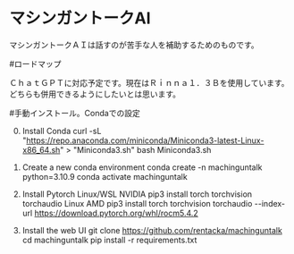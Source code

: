 # マシンガントークAI
マシンガントークＡＩは話すのが苦手な人を補助するためのものです。

#ロードマップ

ＣｈａｔＧＰＴに対応予定です。現在はＲｉｎｎａ１．３Ｂを使用しています。どちらも併用できるようにしたいとは思います。

#手動インストール。Condaでの設定

0. Install Conda
curl -sL "https://repo.anaconda.com/miniconda/Miniconda3-latest-Linux-x86_64.sh" > "Miniconda3.sh"
bash Miniconda3.sh

2. Create a new conda environment
conda create -n machinguntalk python=3.10.9
conda activate machinguntalk

3. Install Pytorch
Linux/WSL 	NVIDIA 	pip3 install torch torchvision torchaudio
Linux 	    AMD 	  pip3 install torch torchvision torchaudio --index-url https://download.pytorch.org/whl/rocm5.4.2

4. Install the web UI
git clone https://github.com/rentacka/machinguntalk
cd machinguntalk
pip install -r requirements.txt
